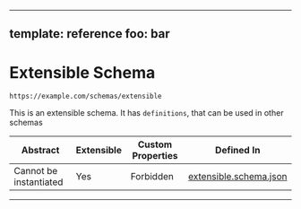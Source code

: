 
---
template: reference
foo: bar
---

# Extensible Schema

```
https://example.com/schemas/extensible
```

This is an extensible schema. It has `definitions`, that can be used in other schemas

| Abstract | Extensible | Custom Properties | Defined In |
|----------|------------|-------------------|------------|
| Cannot be instantiated | Yes | Forbidden | [extensible.schema.json](extensible.schema.json) |

---